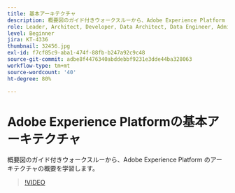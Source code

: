 ```yaml
---
title: 基本アーキテクチャ
description: 概要図のガイド付きウォークスルーから、Adobe Experience Platform のアーキテクチャの概要を学習します。
role: Leader, Architect, Developer, Data Architect, Data Engineer, Admin, User
level: Beginner
jira: KT-4336
thumbnail: 32456.jpg
exl-id: f7cf85c9-aba1-474f-88fb-b247a92c9c48
source-git-commit: adbe8f4476340abddebbf9231e3dde44ba328063
workflow-type: tm+mt
source-wordcount: '40'
ht-degree: 80%

---
```


# Adobe Experience Platformの基本アーキテクチャ

概要図のガイド付きウォークスルーから、Adobe Experience Platform のアーキテクチャの概要を学習します。

>[!VIDEO](https://video.tv.adobe.com/v/32456?quality=12&learn=on)


